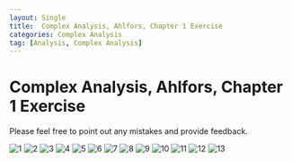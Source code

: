 ```yaml
---
layout: Single
title:  Complex Analysis, Ahlfors, Chapter 1 Exercise
categories: Complex Analysis
tag: [Analysis, Complex Analysis]
---
```


Complex Analysis, Ahlfors, Chapter 1 Exercise
===

Please feel free to point out any mistakes and provide feedback.

![1](https://github.com/jiheon0105/jiheon0105.github.io/assets/143495554/52c590c3-2915-4ee1-8725-d94f32fb7fdc)
![2](https://github.com/jiheon0105/jiheon0105.github.io/assets/143495554/ff8acdd1-d0d9-485b-b671-647e440b5e28)
![3](https://github.com/jiheon0105/jiheon0105.github.io/assets/143495554/551147bd-6ac2-4b0b-8df5-b06670fe9f4d)
![4](https://github.com/jiheon0105/jiheon0105.github.io/assets/143495554/15ad28f3-24ac-4b54-a6e5-8d7c9f1e934e)
![5](https://github.com/jiheon0105/jiheon0105.github.io/assets/143495554/ed9f4dc4-8c85-40d6-83f6-80c9be098973)
![6](https://github.com/jiheon0105/jiheon0105.github.io/assets/143495554/fa5eed7c-5387-4e8a-9391-8d0122dbf29c)
![7](https://github.com/jiheon0105/jiheon0105.github.io/assets/143495554/5e353eb1-21dd-4b28-ad52-6de7b8528069)
![8](https://github.com/jiheon0105/jiheon0105.github.io/assets/143495554/4b188ad4-4f6b-4ae3-8ee6-065bda5fb06f)
![9](https://github.com/jiheon0105/jiheon0105.github.io/assets/143495554/8bc73fb4-6885-49d5-804c-0b086bc0ed2c)
![10](https://github.com/jiheon0105/jiheon0105.github.io/assets/143495554/49fc3167-ed15-4ca3-9c0c-110c4c2b6df7)
![11](https://github.com/jiheon0105/jiheon0105.github.io/assets/143495554/73bf87ba-fe9e-4cb3-ad8c-f66012c5636a)
![12](https://github.com/jiheon0105/jiheon0105.github.io/assets/143495554/e120c419-546d-4173-8787-586a89efd4a4)
![13](https://github.com/jiheon0105/jiheon0105.github.io/assets/143495554/695130eb-3bd7-40e4-8ffa-a95767523601)


